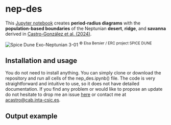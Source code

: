 # **nep-des**
This [Jupyter notebook](https://jupyter.org/) creates **period-radius diagrams** with the **population-based boundaries** of the Neptunian **desert**, **ridge**, and **savanna** derived in [Castro-González et al. (2024)](https://ui.adsabs.harvard.edu/abs/2024A%26A...689A.250C/abstract). 

![Spice Dune Exo-Neptunian 3-01](https://github.com/user-attachments/assets/0ab75a3f-bbb7-429c-a9fe-8d5b3f2b4ed1)
<sup> © Elsa Bersier / ERC project SPICE DUNE </sup>

## Installation and usage

You do not need to install anything. You can simply clone or download the repository and run all cells of the nep_des.ipynb() file. The code is very straightforward and intuitive to use, so it does not have detailed documentation. If you find any problem or would like to propose an update do not hesitate to drop me an issue [here]() or contact me at [acastro@cab.inta-csic.es](acastro@cab.inta-csic.es).


## Output example






